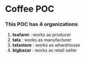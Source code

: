 # Coffee POC

### This POC has 4 organizations
1. **teafarm** : works as producer
2. **tata** : works as manufacturer
3. **tatastore** : works as wharehouse
4. **bigbazar** : works as retail seller

